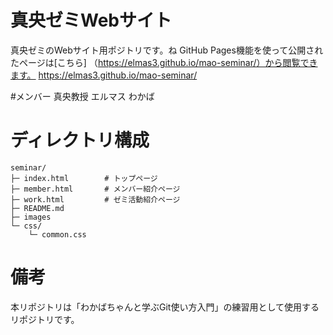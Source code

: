 # 真央ゼミWebサイト
真央ゼミのWebサイト用ポジトリです。ね
GitHub Pages機能を使って公開されたページは[こちら] （https://elmas3.github.io/mao-seminar/）から閲覧できます。
https://elmas3.github.io/mao-seminar/

#メンバー
真央教授
エルマス
わかば

# ディレクトリ構成
```
seminar/
├─ index.html        # トップページ
├─ member.html       # メンバー紹介ページ
├─ work.html         # ゼミ活動紹介ページ
├─ README.md
├─ images
└─ css/
    └─ common.css
```

# 備考
本リポジトリは「わかばちゃんと学ぶGit使い方入門」の練習用として使用するリポジトリです。
